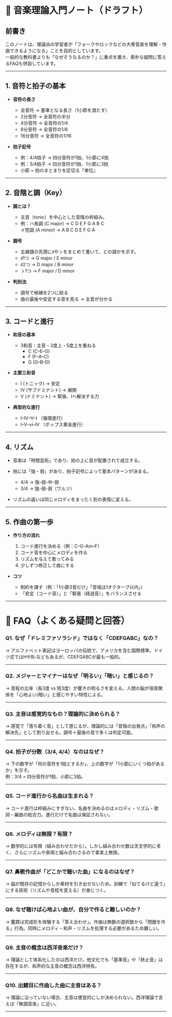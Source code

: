 # 🎵 音楽理論入門ノート（ドラフト）

## 前書き
このノートは、理論派の学習者が「フォークやロックなどの大衆音楽を理解・作曲できるようになる」ことを目的としています。  
一般的な教科書よりも「なぜそうなるのか？」に重点を置き、素朴な疑問に答えるFAQも併設しています。  

---

## 1. 音符と拍子の基本

- **音符の長さ**
  - 全音符 → 基準となる長さ（1小節を満たす）
  - 2分音符 → 全音符の半分
  - 4分音符 → 全音符の1/4
  - 8分音符 → 全音符の1/8
  - 16分音符 → 全音符の1/16

- **拍子記号**
  - 例：4/4拍子 → 四分音符が1拍、1小節に4拍
  - 例：3/4拍子 → 四分音符が1拍、1小節に3拍
  - 小節 = 拍のまとまりを区切る「単位」

---

## 2. 音階と調（Key）

- **調とは？**
  - 主音（tonic）を中心とした音階の枠組み。
  - 例：ハ長調 (C major) → C D E F G A B C  
         イ短調 (A minor) → A B C D E F G A  

- **調号**
  - 五線譜の先頭に♯や♭をまとめて書いて、どの調かを示す。
  - ♯1つ → G major / E minor
  - ♯2つ → D major / B minor
  - ♭1つ → F major / D minor

- **判別法**
  - 調号で候補を2つに絞る
  - 曲の最後や安定する音を見る → 主音が分かる

---

## 3. コードと進行

- **和音の基本**
  - 3和音：主音・3度上・5度上を重ねる  
    - C (C–E–G)  
    - F (F–A–C)  
    - G (G–B–D)  

- **主要三和音**
  - Ⅰ (トニック) → 安定
  - Ⅳ (サブドミナント) → 展開
  - Ⅴ (ドミナント) → 緊張、Ⅰへ解決する力

- **典型的な進行**
  - I–IV–V–I （循環進行）
  - I–V–vi–IV （ポップス黄金進行）

---

## 4. リズム

- 音楽は「時間芸術」であり、拍の上に音が配置されて成立する。
- 拍には「強・弱」があり、拍子記号によって基本パターンが決まる。
  - 4/4 → 強-弱-中-弱
  - 3/4 → 強-弱-弱（ワルツ）

- リズムの違いは同じメロディをまったく別の表情に変える。

---

## 5. 作曲の第一歩

- **作り方の流れ**
  1. コード進行を決める（例：C–G–Am–F）
  2. コード音を中心にメロディを作る
  3. リズムを与えて歌ってみる
  4. 少しずつ修正して曲にする

- **コツ**
  - 制約を課す（例：「1小節3音だけ」「音域は1オクターブ以内」）
  - 「安定（コード音）」と「緊張（経過音）」をバランスさせる

---

# 🎤 FAQ（よくある疑問と回答）

### Q1. なぜ「ドレミファソラシド」ではなく「CDEFGABC」なの？
→ アルファベット表記はヨーロッパの伝統で、アメリカを含む国際標準。ドイツ式ではHやB♭などもあるが、CDEFGABCが最も一般的。

---

### Q2. メジャーとマイナーはなぜ「明るい」「暗い」と感じるの？
→ 音程の比率（長3度 vs 短3度）が響きの明るさを変える。人間の脳が倍音関係を「心地よい/暗い」と感じやすい特性による。

---

### Q3. 主音は感覚的なもの？理論的に決められる？
→ 感覚で「落ち着く音」として感じるが、理論的には「音階の出発点」「和声の解決先」として割り出せる。調号＋最後の音で多くは判定可能。

---

### Q4. 拍子が分数（3/4, 4/4）なのはなぜ？
→ 下の数字が「何の音符を1拍とするか」、上の数字が「1小節にいくつ拍があるか」を示す。  
例：3/4 = 四分音符が1拍、小節に3拍。

---

### Q5. コード進行から名曲は生まれる？
→ コード進行は枠組みにすぎない。名曲を決めるのはメロディ・リズム・歌詞・編曲の総合力。進行だけで名曲は保証されない。

---

### Q6. メロディは無限？有限？
→ 数学的には有限（組み合わせだから）。しかし組み合わせ数は天文学的に多く、さらにリズムや表現と組み合わさるので事実上無限。

---

### Q7. 鼻歌作曲が「どこかで聴いた曲」になるのはなぜ？
→ 脳が既存の記憶からしか素材を引き出せないため。訓練で「似てるけど違う」にする技術（リズムや音程を変える）が身につく。

---

### Q8. なぜ聴けば心地よい曲が、自分で作ると難しいのか？
→ 鑑賞は完成形を体験する「答え合わせ」。作曲は無数の選択肢から「問題を作る」行為。同時にメロディ・和声・リズムを処理する必要があるため難しい。

---

### Q9. 主音の概念は西洋音楽だけ？
→ 理論として体系化したのは西洋だけ。他文化でも「基準音」や「終止音」は存在するが、和声的な主音の概念は西洋特有。

---

### Q10. 出鱈目に作曲した曲に主音はある？
→ 理論に沿っていない場合、主音は便宜的にしか決められない。西洋理論で言えば「無調音楽」に近い。

---
